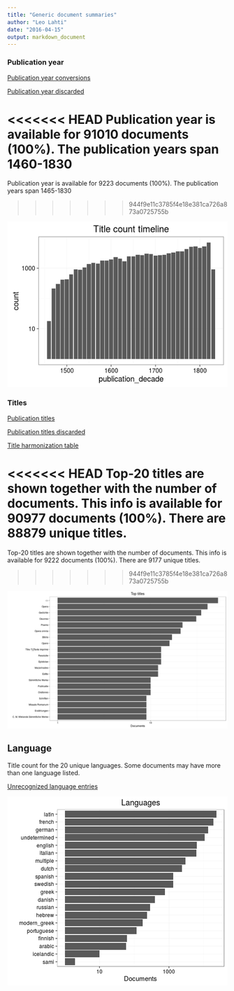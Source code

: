 ```yaml
---
title: "Generic document summaries"
author: "Leo Lahti"
date: "2016-04-15"
output: markdown_document
---
```



### Publication year

[Publication year conversions](output.tables/publication_year_conversion.csv)

[Publication year discarded](output.tables/publication_year_discarded.csv)

<<<<<<< HEAD
Publication year is available for 91010 documents (100%). The publication years span 1460-1830
=======
Publication year is available for 9223 documents (100%). The publication years span 1465-1830
>>>>>>> 944f9e11c3785f4e18e381ca726a873a0725755b

![plot of chunk summarypublicationyear](figure/summarypublicationyear-1.png)


### Titles

[Publication titles](output.tables/title_accepted.csv)

[Publication titles discarded](output.tables/title_discarded.csv)

[Title harmonization table](output.tables/title_conversion_nontrivial.csv)

<<<<<<< HEAD
Top-20 titles are shown together with the number of documents. This info is available for 90977 documents (100%). There are 88879 unique titles.
=======
Top-20 titles are shown together with the number of documents. This info is available for 9222 documents (100%). There are 9177 unique titles.
>>>>>>> 944f9e11c3785f4e18e381ca726a873a0725755b

![plot of chunk summarytitle](figure/summarytitle-1.png)

## Language

Title count for the 20 unique languages. Some documents may have more than one language listed.

[Unrecognized language entries](output.tables/language_unidentified.csv)  

![plot of chunk summarylang](figure/summarylang-1.png)

